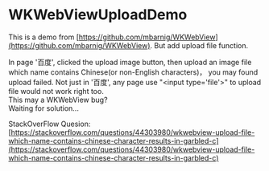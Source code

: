# WKWebViewUploadDemo
This is a demo from [https://github.com/mbarnig/WKWebView](https://github.com/mbarnig/WKWebView). But add upload file function.

In page '百度', clicked the upload image button, then upload an image file which name contains Chinese(or non-English characters)， you may found upload failed.  Not just in '百度', any page use "\<input type='file'>" to upload file would not work right too.  
This may a WKWebView bug?   
Waiting for solution...

StackOverFlow Quesion:  [https://stackoverflow.com/questions/44303980/wkwebview-upload-file-which-name-contains-chinese-character-results-in-garbled-c](https://stackoverflow.com/questions/44303980/wkwebview-upload-file-which-name-contains-chinese-character-results-in-garbled-c)